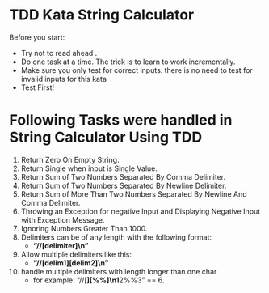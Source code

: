 # TDD Kata String Calculator


Before you start:
* Try not to read ahead .
* Do one task at a time. The trick is to learn to work incrementally.
* Make sure you only test for correct inputs. there is no need to test for invalid inputs for
  this kata
* Test First!

# Following Tasks were handled in String Calculator Using TDD
1. Return Zero On Empty String.
2. Return Single when input is Single Value.
3. Return Sum of Two Numbers Separated By Comma Delimiter.
4. Return Sum of Two Numbers Separated By Newline Delimiter.
5. Return Sum of More Than Two Numbers Separated By Newline And Comma Delimiter.
6. Throwing an Exception for negative Input and Displaying Negative Input with Exception Message.
7. Ignoring Numbers Greater Than 1000.
8. Delimiters can be of any length with the following format:
   - **“//[delimiter]\n”**
9. Allow multiple delimiters like this:
   - **“//[delim1][delim2]\n”** 
10. handle multiple delimiters with length longer than one char
    - for example:
    “//[**][%%]\n1**2%%3” == 6.

